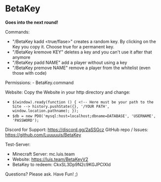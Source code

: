 # BetaKey
**Goes into the next round!**

Commands:
- "/BetaKey kadd <true/flase>" creates a random key. By clicking on the Key you copy it. Choose true for a permanent key.
- "/BetaKey kremove KEY" deletes a key and you can't use it after that anymore
- "/BetaKey padd NAME" add a player without using a key
- "/BetaKey premove NAME" remove a player from the whitelist (even those with code)
  
Permissions: - BetaKey.command

Website:
Copy the Website in your http directory and change:
 - `$(window).ready(function () {
            <!-- Here must be your path to the Site -->
            history.pushState({}, '/YOUR PATH', window.location.pathname);
          });`
 - `$db = new PDO('mysql:host=localhost;dbname=DATABASE', 'USERNAME', 'PASSWORD');`
          

Discord for Support: https://discord.gg/2aSSGcz
GitHub repo / Issues: https://github.com/Luuuuuis/BetaKey

Test-Server:
 - Minecraft Server: mc.luis.team
 - Website: https://luis.team/BetaKeyV2
 - BetaKey to redeem: CkxSL3Dp9N2c9KGJPClXld

Questions? Please ask.
Have Fun! ;)
